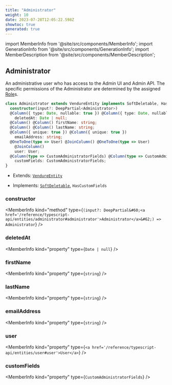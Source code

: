 ```yaml
---
title: "Administrator"
weight: 10
date: 2023-07-28T12:05:22.598Z
showtoc: true
generated: true
---
```

<!-- This file was generated from the Vendure source. Do not modify. Instead, re-run the "docs:build" script -->
import MemberInfo from '@site/src/components/MemberInfo';
import GenerationInfo from '@site/src/components/GenerationInfo';
import MemberDescription from '@site/src/components/MemberDescription';


## Administrator

<GenerationInfo sourceFile="packages/core/src/entity/administrator/administrator.entity.ts" sourceLine="18" packageName="@vendure/core" />

An administrative user who has access to the Admin UI and Admin API. The
specific permissions of the Administrator are determined by the assigned
<a href='/reference/typescript-api/entities/role#role'>Role</a>s.

```ts title="Signature"
class Administrator extends VendureEntity implements SoftDeletable, HasCustomFields {
  constructor(input?: DeepPartial<Administrator>)
  @Column({ type: Date, nullable: true }) @Column({ type: Date, nullable: true })
    deletedAt: Date | null;
  @Column() @Column() firstName: string;
  @Column() @Column() lastName: string;
  @Column({ unique: true }) @Column({ unique: true })
    emailAddress: string;
  @OneToOne(type => User) @JoinColumn() @OneToOne(type => User)
    @JoinColumn()
    user: User;
  @Column(type => CustomAdministratorFields) @Column(type => CustomAdministratorFields)
    customFields: CustomAdministratorFields;
}
```
* Extends: <code><a href='/reference/typescript-api/entities/vendure-entity#vendureentity'>VendureEntity</a></code>


* Implements: <code><a href='/reference/typescript-api/entities/interfaces#softdeletable'>SoftDeletable</a></code>, <code>HasCustomFields</code>



<div className="members-wrapper">

### constructor

<MemberInfo kind="method" type={`(input?: DeepPartial&#60;<a href='/reference/typescript-api/entities/administrator#administrator'>Administrator</a>&#62;) => Administrator`}   />


### deletedAt

<MemberInfo kind="property" type={`Date | null`}   />


### firstName

<MemberInfo kind="property" type={`string`}   />


### lastName

<MemberInfo kind="property" type={`string`}   />


### emailAddress

<MemberInfo kind="property" type={`string`}   />


### user

<MemberInfo kind="property" type={`<a href='/reference/typescript-api/entities/user#user'>User</a>`}   />


### customFields

<MemberInfo kind="property" type={`CustomAdministratorFields`}   />




</div>
